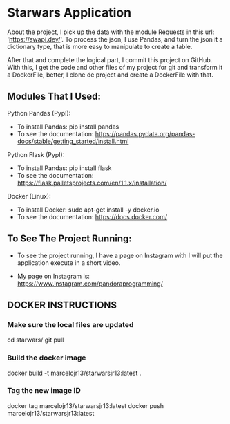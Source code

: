 # Starwars Application

 About the project, I pick up the data with the module Requests in this url: 'https://swapi.dev/'.
 To process the json, I use Pandas, and turn the json it a dictionary type, that is more easy to manipulate to create a table.

 After that and complete the logical part, I commit this project on GitHub. With this, I get the code and other files of my project
 for git and transform it a DockerFile, better, I clone de project and create a DockerFile with that.


## Modules That I Used:

Python Pandas (PypI):
- To install Pandas:
  pip install pandas
- To see the documentation:
https://pandas.pydata.org/pandas-docs/stable/getting_started/install.html

Python Flask (PypI):
- To install Pandas:
  pip install flask
- To see the documentation:
https://flask.palletsprojects.com/en/1.1.x/installation/

Docker (Linux):
- To install Docker:
  sudo apt-get install -y docker.io
- To see the documentation:
https://docs.docker.com/

## To See The Project Running:

- To see the project running, I have a page on Instagram with I will put the application execute in a short video.

- My page on Instagram is:
https://www.instagram.com/pandoraprogramming/

## DOCKER INSTRUCTIONS
### Make sure the local files are updated
cd starwars/
git pull
### Build the docker image
docker build -t marcelojr13/starwarsjr13:latest .
### Tag the new image ID
docker tag <insert-new-image-id-here> marcelojr13/starwarsjr13:latest
docker push marcelojr13/starwarsjr13:latest
